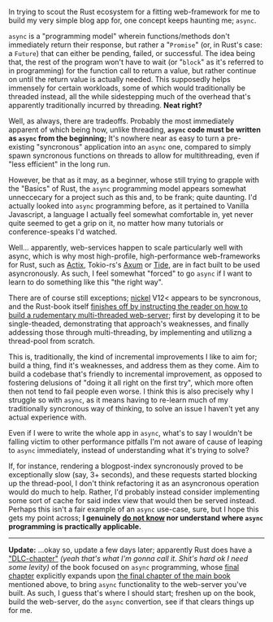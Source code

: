 In trying to scout the Rust ecosystem for a fitting web-framework for me to build my very simple blog app for, one concept keeps haunting me; `async`.

`async` is a "programming model" wherein functions/methods don't immediately return their response, but rather a "`Promise`" (or, in Rust's case: a `Future`) that can either be pending, failed, or successful. The idea being that, the rest of the program won't have to wait (or "`block`" as it's referred to in programming) for the function call to return a value, but rather continue on until the return value is actually needed. This supposedly helps immensely for certain workloads, some of which would traditionally be threaded instead, all the while sidestepping much of the overhead that's apparently traditionally incurred by threading. **Neat right?**

Well, as always, there are tradeoffs. Probably the most immediately apparent of which being how, unlike threading, **`async` code must be written as `async` from the beginning;** It's nowhere near as easy to turn a pre-existing "syncronous" application into an `async` one, compared to simply spawn syncronous functions on threads to allow for multithreading, even if "less efficient" in the long run.

However, be that as it may, as a beginner, whose still trying to grapple with the "Basics" of Rust, the `async` programming model appears somewhat unneccecary for a project such as this and, to be frank; quite daunting. I'd actually looked into `async` programming before, as it pertained to Vanilla Javascript, a language I actually feel somewhat comfortable in, yet never quite seemed to get a grip on it, no matter how many tutorials or conference-speaks I'd watched.

Well... apparently, web-services happen to scale particularly well with async, which is why most high-profile, high-performance web-frameworks for Rust, such as [Actix](https://actix.rs/), Tokio-rs's [Axum](https://github.com/tokio-rs/axum) or [Tide](https://github.com/http-rs/tide), are in fact built to be used asyncronously. As such, I feel somewhat "forced" to go `async` if I want to learn to do something like this "the right way".

There are of course still exceptions; [nickel](https://github.com/nickel-org/nickel.rs/) V12< appears to be syncronous, and the Rust-book itself [finishes off by instructing the reader on how to build a rudementary multi-threaded web-server](https://doc.rust-lang.org/book/ch20-00-final-project-a-web-server.html); first by developing it to be single-theaded, demonstrating that approach's weaknesses, and finally addessing those through multi-threading, by implementing and utilizng a thread-pool from scratch.

This is, traditionally, the kind of incremental improvements I like to aim for; build a thing, find it's weaknesses, and address them as they come. Aim to build a codebase that's friendly to incremental improvement, as opposed to fostering delusions of "doing it all right on the first try", which more often then not tend to fail people even worse. I think this is also precisely why I struggle so with `async`, as it means having to re-learn much of my traditionally syncronous way of thinking, to solve an issue I haven't yet any actual experience with.

Even if I were to write the whole app in `async`, what's to say I wouldn't be falling victim to other performance pitfalls I'm not aware of cause of leaping to `async` immediately, instead of understanding what it's trying to solve?

If, for instance, rendering a blogpost-index syncronously proved to be exceptionally slow (say, 3+ seconds), and these requests started blocking up the thread-pool, I don't think refactoring it as an asyncronous operation would do much to help. Rather, I'd probably instead consider implementing some sort of cache for said index view that would then be served instead. Perhaps this isn't a fair example of an `async` use-case, sure, but I hope this gets my point across; **I genuinely  <u>do not know</u> nor understand where `async` programming is practically applicable.**

---

**Update:** ...okay so, update a few days later; apparently Rust does have a ["DLC-chapter"](https://rust-lang.github.io/async-book/) *(yeah that's what I'm gonna call it. Shit's hard ok I need some levity)* of the book focused on `async` programming, whose [final chapter](https://rust-lang.github.io/async-book/09_example/00_intro.html) explicitly expands upon [the final chapter of the main book](https://doc.rust-lang.org/book/ch20-00-final-project-a-web-server.html) mentioned above, to bring `async` functionality to the web-server you've built. As such, I guess that's where I should start; freshen up on the book, build the web-server, do the `async` convertion, see if that clears things up for me.